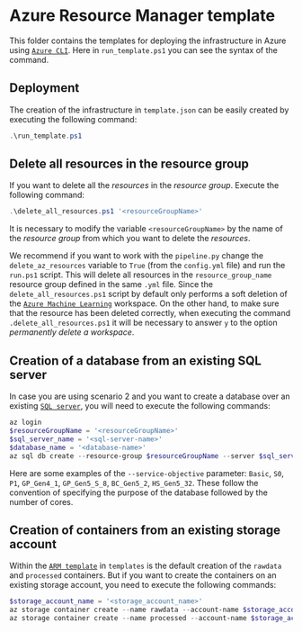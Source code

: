 # Azure Resource Manager template
This folder contains the templates for deploying the infrastructure in Azure using [`Azure CLI`](https://learn.microsoft.com/en-us/cli/azure/). Here in `run_template.ps1` you can see the syntax of the command.

## Deployment

The creation of the infrastructure in `template.json` can be easily created by executing the following command:
```powershell
.\run_template.ps1
```

## Delete all resources in the resource group

If you want to delete all the _resources_ in the _resource group_. Execute the following command:
```powershell
.\delete_all_resources.ps1 '<resourceGroupName>'
```

It is necessary to modify the variable `<resourceGroupName>` by the name of the _resource group_ from which you want to delete the _resources_. 

We recommend if you want to work with the `pipeline.py` change the `delete_az_resources` variable to `True` (from the `config.yml` file) and run the `run.ps1` script. This will delete all resources in the `resource_group_name` resource group defined in the same `.yml` file. Since the `delete_all_resources.ps1` script by default only performs a soft deletion of the [`Azure Machine Learning`](https://learn.microsoft.com/en-us/azure/machine-learning/concept-workspace?view=azureml-api-2) workspace. On the other hand, to make sure that the resource has been deleted correctly, when executing the command `.delete_all_resources.ps1` it will be necessary to answer `y` to the option _permanently delete a workspace_.

## Creation of a database from an existing SQL server

In case you are using scenario 2 and you want to create a database over an existing [`SQL server`](https://learn.microsoft.com/en-us/azure/azure-sql/azure-sql-iaas-vs-paas-what-is-overview?view=azuresql), you will need to execute the following commands:
```powershell
az login
$resourceGroupName = '<resourceGroupName>'
$sql_server_name = '<sql-server-name>'
$database_name = '<database-name>'
az sql db create --resource-group $resourceGroupName --server $sql_server_name --name $database_name --service-objective GP_S_Gen5_1
```

Here are some examples of the `--service-objective` parameter: `Basic`, `S0`, `P1`, `GP_Gen4_1`, `GP_Gen5_S_8`, `BC_Gen5_2`, `HS_Gen5_32`. These follow the convention of specifying the purpose of the database followed by the number of cores.

## Creation of containers from an existing storage account

Within the [`ARM template`](https://learn.microsoft.com/en-us/azure/azure-resource-manager/templates/) in `templates` is the default creation of the `rawdata` and `processed` containers. But if you want to create the containers on an existing storage account, you need to execute the following commands:
```powershell
$storage_account_name = '<storage_account_name>'
az storage container create --name rawdata --account-name $storage_account_name
az storage container create --name processed --account-name $storage_account_name
```